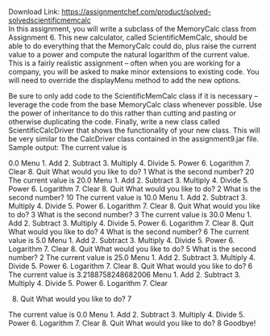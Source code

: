 Download Link: https://assignmentchef.com/product/solved-solvedscientificmemcalc
<br>
In this assignment, you will write a subclass of the MemoryCalc class from Assignment 6. This new calculator, called ScientificMemCalc, should be able to do everything that the MemoryCalc could do, plus raise the current value to a power and compute the natural logarithm of the current value. This is a fairly realistic assignment – often when you are working for a company, you will be asked to make minor extensions to existing code. You will need to override the displayMenu method to add the new options.

Be sure to only add code to the ScientificMemCalc class if it is necessary – leverage the code from the base MemoryCalc class whenever possible. Use the power of inheritance to do this rather than cutting and pasting or otherwise duplicating the code. Finally, write a new class called ScientificCalcDriver that shows the functionality of your new class. This will be very similar to the CalcDriver class contained in the assignment9.jar file. Sample output: The current value is

0.0 Menu 1. Add 2. Subtract 3. Multiply 4. Divide 5. Power 6. Logarithm 7. Clear 8. Quit What would you like to do? 1 What is the second number? 20 The current value is 20.0 Menu 1. Add 2. Subtract 3. Multiply 4. Divide 5. Power 6. Logarithm 7. Clear 8. Quit What would you like to do? 2 What is the second number? 10 The current value is 10.0 Menu 1. Add 2. Subtract 3. Multiply 4. Divide 5. Power 6. Logarithm 7. Clear 8. Quit What would you like to do? 3 What is the second number? 3 The current value is 30.0 Menu 1. Add 2. Subtract 3. Multiply 4. Divide 5. Power 6. Logarithm 7. Clear 8. Quit What would you like to do? 4 What is the second number? 6 The current value is 5.0 Menu 1. Add 2. Subtract 3. Multiply 4. Divide 5. Power 6. Logarithm 7. Clear 8. Quit What would you like to do? 5 What is the second number? 2 The current value is 25.0 Menu 1. Add 2. Subtract 3. Multiply 4. Divide 5. Power 6. Logarithm 7. Clear 8. Quit What would you like to do? 6 The current value is 3.2188758248682006 Menu 1. Add 2. Subtract 3. Multiply 4. Divide 5. Power 6. Logarithm 7. Clear

8. Quit What would you like to do? 7

The current value is 0.0 Menu 1. Add 2. Subtract 3. Multiply 4. Divide 5. Power 6. Logarithm 7. Clear 8. Quit What would you like to do? 8 Goodbye!